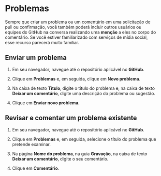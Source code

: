 # Problemas

Sempre que criar um problema ou um comentário em uma solicitação de pull ou confirmação, você também poderá incluir outros usuários ou equipes do GitHub na conversa realizando uma **menção** a eles no corpo do comentário. Se você estiver familiarizado com serviços de mídia social, esse recurso parecerá muito familiar.

## Enviar um problema

1.  Em seu navegador, navegue até o repositório aplicável no **GitHub**.

2.  Clique em **Problemas** e, em seguida, clique em **Novo problema**.

3.  Na caixa de texto **Título**, digite o título do problema e, na caixa de texto **Deixar um comentário**, digite uma descrição do problema ou sugestão.

4.  Clique em **Enviar novo problema**.

## Revisar e comentar um problema existente

1.  Em seu navegador, navegue até o repositório aplicável no **GitHub**.

2.  Clique em **Problemas** e, em seguida, selecione o título do problema que pretende examinar.

3.  Na página **Nome do problema**, na guia **Gravação**, na caixa de texto **Deixar um comentário**, digite o seu comentário.

4.  Clique em **Comentário**.
